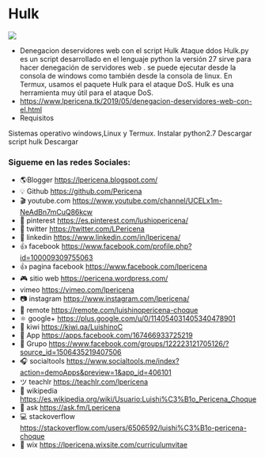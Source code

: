 # Hulk

[![](https://1.bp.blogspot.com/-l94Tf1JS5n8/XPcRu_KQKwI/AAAAAAAAPtk/U3-lC8zH7Z0nD6PJi5K6No3992H-QiISwCLcBGAs/s1600/002.png)](https://www.lpericena.tk/2019/05/denegacion-deservidores-web-con-el.html)

- Denegacion deservidores web con el script Hulk Ataque ddos 
Hulk.py  es un script desarrollado en el lenguaje python la versión 27
sirve para hacer denegación de servidores web .
se puede ejecutar desde la consola  de windows como también desde la consola de linux.
En Termux, usamos el paquete Hulk para el ataque DoS. Hulk es una herramienta muy útil para el ataque DoS.
- https://www.lpericena.tk/2019/05/denegacion-deservidores-web-con-el.html
- Requisitos

Sistemas operativo windows,Linux y Termux.
Instalar python2.7
Descargar script hulk Descargar


### Sigueme en las redes Sociales:
- 🌎Blogger          https://lpericena.blogspot.com/
- 💡 Github            https://github.com/Pericena
- 🎬 youtube.com  https://www.youtube.com/channel/UCELx1m-NeAdBn7mCuQ86kcw
- 📸 pinterest        https://es.pinterest.com/lushiopericena/
- 🐤 twitter             https://twitter.com/LPericena
- 👦 linkedin         https://www.linkedin.com/in/lpericena/
- 👍 facebook       https://www.facebook.com/profile.php?id=100009309755063
- 👍 pagina facebook  https://www.facebook.com/lpericena
- 🎮 sitio web        https://pericena.wordpress.com/
- vimeo         https://vimeo.com/lpericena
- 📷 instagram      https://www.instagram.com/lpericena/
- 🎁 remote      https://remote.com/luishinopericena-choque
- ⚛ google+   https://plus.google.com/u/0/114054031405340478901
- 🚀 kiwi       https://kiwi.qa/LuishinoC
- 📅 App    https://apps.facebook.com/167466933725219
- 👻 Grupo    https://www.facebook.com/groups/122223121705126/?source_id=1506435219407506
- 🎧 socialtools https://www.socialtools.me/index?action=demoApps&preview=1&app_id=406101
- ツ teachlr    https://teachlr.com/lpericena
- 📖  wikipedia  https://es.wikipedia.org/wiki/Usuario:Luishi%C3%B1o_Pericena_Choque
- 📧 ask          https://ask.fm/Lpericena
- 💻 stackoverflow  https://stackoverflow.com/users/6506592/luishi%C3%B1o-pericena-choque
- 📡 wix https://lpericena.wixsite.com/curriculumvitae

<form action="https://www.paypal.com/cgi-bin/webscr" method="post" target="_top">
<input type="hidden" name="cmd" value="_s-xclick" />
<input type="hidden" name="hosted_button_id" value="MJPRV838AYA2J" />
